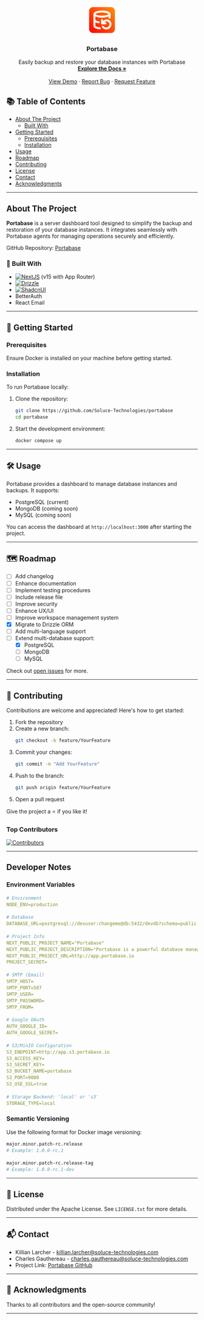 <br />
<div align="center">
  <a href="https://portabase.io">
    <img src="/public/images/logo.png" alt="Logo" width="80" height="80">
  </a>

  <h3 align="center">Portabase</h3>

  <p align="center">
    Easily backup and restore your database instances with Portabase
    <br />
    <a href="https://portabase.io"><strong>Explore the Docs »</strong></a>
    <br />
    <br />
    <a href="https://www.youtube.com/watch?v=D9uFrGxLc4s">View Demo</a>
    ·
    <a href="https://github.com/Soluce-Technologies/portabase/issues/new?labels=bug&template=bug-report---.md">Report Bug</a>
    ·
    <a href="https://github.com/Soluce-Technologies/portabase/issues/new?labels=enhancement&template=feature-request---.md">Request Feature</a>
  </p>

</div>



## 📚 Table of Contents

- [About The Project](#about-the-project)
    - [Built With](#built-with)
- [Getting Started](#getting-started)
    - [Prerequisites](#prerequisites)
    - [Installation](#installation)
- [Usage](#usage)
- [Roadmap](#roadmap)
- [Contributing](#contributing)
- [License](#license)
- [Contact](#contact)
- [Acknowledgments](#acknowledgments)

---

## About The Project

**Portabase** is a server dashboard tool designed to simplify the backup and restoration of your database instances. It integrates seamlessly with Portabase agents for managing operations securely and efficiently.

GitHub Repository: [Portabase](https://github.com/Soluce-Technologies/portabase)

### 🔧 Built With

- [![NextJS][NextJS]][NextJS-url] (v15 with App Router)
- [![Drizzle][Drizzle]][Drizzle-url]
- [![ShadcnUI][ShadcnUI]][ShadcnUI-url]
- BetterAuth
- React Email

---

## 🚀 Getting Started

### Prerequisites

Ensure Docker is installed on your machine before getting started.

### Installation

To run Portabase locally:

1. Clone the repository:
    ```bash
    git clone https://github.com/Soluce-Technologies/portabase
    cd portabase
    ```
2. Start the development environment:
    ```bash
    docker compose up
    ```

---

## 🛠️ Usage

Portabase provides a dashboard to manage database instances and backups. It supports:

- PostgreSQL (current)
- MongoDB (coming soon)
- MySQL (coming soon)

You can access the dashboard at `http://localhost:3000` after starting the project.

---

## 🗺️ Roadmap

- [ ] Add changelog
- [ ] Enhance documentation
- [ ] Implement testing procedures
- [ ] Include release file
- [ ] Improve security
- [ ] Enhance UX/UI
- [ ] Improve workspace management system
- [x] Migrate to Drizzle ORM
- [ ] Add multi-language support
- [ ] Extend multi-database support:
    - [x] PostgreSQL
    - [ ] MongoDB
    - [ ] MySQL

Check out [open issues](https://github.com/Soluce-Technologies/portabase/issues) for more.

---

## 🤝 Contributing

Contributions are welcome and appreciated! Here's how to get started:

1. Fork the repository
2. Create a new branch:
    ```bash
    git checkout -b feature/YourFeature
    ```
3. Commit your changes:
    ```bash
    git commit -m "Add YourFeature"
    ```
4. Push to the branch:
    ```bash
    git push origin feature/YourFeature
    ```
5. Open a pull request

Give the project a ⭐ if you like it!

### Top Contributors

[![Contributors](https://contrib.rocks/image?repo=Soluce-Technologies/portabase)](https://github.com/Soluce-Technologies/portabase/graphs/contributors)

---

## Developer Notes

### Environment Variables

```yml
# Environment
NODE_ENV=production

# Database
DATABASE_URL=postgresql://devuser:changeme@db:5432/devdb?schema=public

# Project Info
NEXT_PUBLIC_PROJECT_NAME="Portabase"
NEXT_PUBLIC_PROJECT_DESCRIPTION="Portabase is a powerful database manager"
NEXT_PUBLIC_PROJECT_URL=http://app.portabase.io
PROJECT_SECRET=

# SMTP (Email)
SMTP_HOST=
SMTP_PORT=587
SMTP_USER=
SMTP_PASSWORD=
SMTP_FROM=

# Google OAuth
AUTH_GOOGLE_ID=
AUTH_GOOGLE_SECRET=

# S3/MinIO Configuration
S3_ENDPOINT=http://app.s3.portabase.io
S3_ACCESS_KEY=
S3_SECRET_KEY=
S3_BUCKET_NAME=portabase
S3_PORT=9000
S3_USE_SSL=true

# Storage Backend: 'local' or 's3'
STORAGE_TYPE=local
```

### Semantic Versioning

Use the following format for Docker image versioning:

```bash
major.minor.patch-rc.release
# Example: 1.0.0-rc.1

major.minor.patch-rc.release-tag
# Example: 1.0.0-rc.1-dev
```

---

## 📄 License

Distributed under the Apache License. See `LICENSE.txt` for more details.

---

## 📬 Contact

- Killian Larcher - killian.larcher@soluce-technologies.com
- Charles Gauthereau - charles.gauthereau@soluce-technologies.com
- Project Link: [Portabase GitHub](https://github.com/Soluce-Technologies/portabase)

---

## 🙏 Acknowledgments

Thanks to all contributors and the open-source community!

---

[NextJS]: https://img.shields.io/badge/next.js-000000?style=for-the-badge&logo=nextdotjs&logoColor=white
[Drizzle]: https://img.shields.io/badge/Drizzle-111?style=for-the-badge&logo=Drizzle&logoColor=c5f74f
[ShadcnUI]: https://img.shields.io/badge/shadcn/ui-000000?style=for-the-badge&logo=shadcn/ui&logoColor=white
[NextJS-url]: https://nextjs.org/
[Drizzle-url]: https://orm.drizzle.team/
[ShadcnUI-url]: https://ui.shadcn.com/
